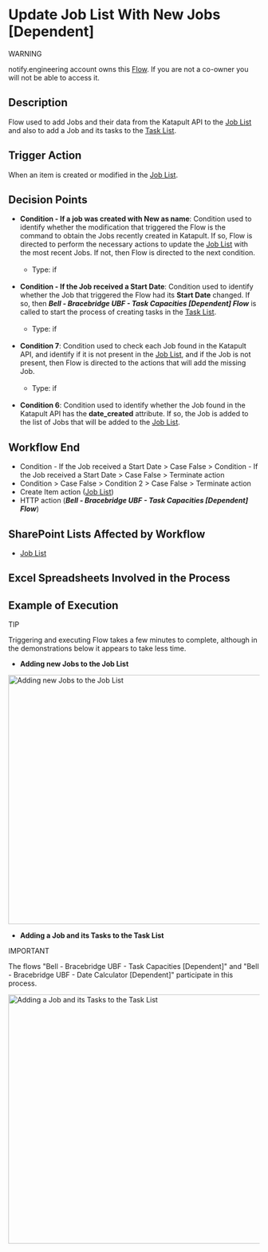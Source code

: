 # Update Job List With New Jobs [Dependent]

<div class="warning">
<p class="admonition-title">WARNING</p>
<p>notify.engineering account owns this <a href="https://make.powerautomate.com/environments/Default-a5273f41-687e-4e5e-9fba-18c6ce465b41/flows/shared/0ae5ed80-1b7e-41f7-8167-14e6aa80a24a/details" target="_blank">Flow</a>. If you are not a co-owner you will not be able to access it.</p>
</div>

## Description
Flow used to add Jobs and their data from the Katapult API to the <a href="https://vistacaretech.sharepoint.com/sites/engineering/Bell/BracebridgeUBF/Lists/Job%20List/AllItems.aspx" target="_blank">Job List</a> and also to add a Job and its tasks to the <a href="https://vistacaretech.sharepoint.com/sites/engineering/Bell/BracebridgeUBF/Lists/Task%20List/1000%20Tasks.aspx" target="_blank">Task List</a>.

## Trigger Action
When an item is created or modified in the <a href="https://vistacaretech.sharepoint.com/sites/engineering/Bell/BracebridgeUBF/Lists/Job%20List/AllItems.aspx" target="_blank">Job List</a>.

## Decision Points
* **Condition - If a job was created with New as name**: Condition used to identify whether the modification that triggered the Flow is the command to obtain the Jobs recently created in Katapult. If so, Flow is directed to perform the necessary actions to update the <a href="https://vistacaretech.sharepoint.com/sites/engineering/Bell/BracebridgeUBF/Lists/Job%20List/AllItems.aspx" target="_blank">Job List</a> with the most recent Jobs. If not, then Flow is directed to the next condition.
<br></br>
    * Type: if
<br></br>
* **Condition - If the Job received a Start Date**: Condition used to identify whether the Job that triggered the Flow had its **Start Date** changed. If so, then ***Bell - Bracebridge UBF - Task Capacities [Dependent] Flow*** is called to start the process of creating tasks in the <a href="https://vistacaretech.sharepoint.com/sites/engineering/Bell/BracebridgeUBF/Lists/Task%20List/1000%20Tasks.aspx" target="_blank">Task List</a>.
<br></br>
    * Type: if
<br></br>
* **Condition 7**: Condition used to check each Job found in the Katapult API, and identify if it is not present in the <a href="https://vistacaretech.sharepoint.com/sites/engineering/Bell/BracebridgeUBF/Lists/Job%20List/AllItems.aspx" target="_blank">Job List</a>, and if the Job is not present, then Flow is directed to the actions that will add the missing Job.
<br></br>
    * Type: if
<br></br>
* **Condition 6**: Condition used to identify whether the Job found in the Katapult API has the **date_created** attribute. If so, the Job is added to the list of Jobs that will be added to the <a href="https://vistacaretech.sharepoint.com/sites/engineering/Bell/BracebridgeUBF/Lists/Job%20List/AllItems.aspx" target="_blank">Job List</a>.

## Workflow End
* Condition - If the Job received a Start Date > Case False > Condition - If the Job received a Start Date > Case False > Terminate action
* Condition > Case False > Condition 2 > Case False > Terminate action
* Create Item action (<a href="https://vistacaretech.sharepoint.com/sites/engineering/Bell/BracebridgeUBF/Lists/Job%20List/AllItems.aspx" target="_blank">Job List</a>)
* HTTP action (***Bell - Bracebridge UBF - Task Capacities [Dependent] Flow***)

## SharePoint Lists Affected by Workflow
* <a href="https://vistacaretech.sharepoint.com/sites/engineering/Bell/BracebridgeUBF/Lists/Job%20List/AllItems.aspx" target="_blank">Job List</a>

## Excel Spreadsheets Involved in the Process


## Example of Execution

<div class="seealso">
<p class="admonition-title">TIP</p>
<p>Triggering and executing Flow takes a few minutes to complete, although in the demonstrations below it appears to take less time.</p>
</div>

* **Adding new Jobs to the Job List**

<a class="" data-lightbox="Adding new Jobs to the Job List" href="../../../_static/flows/Bell - Bracebridge UBF - Job List [Automatic]_Adding New Jobs.gif" title="Adding new Jobs to the Job List" data-title="Adding new Jobs to the Job List"><img src="../../../_static/flows/Bell - Bracebridge UBF - Job List [Automatic]_Adding New Jobs.gif" class="align-center" width="800px" height="500px" alt="Adding new Jobs to the Job List">
</a>

* **Adding a Job and its Tasks to the Task List**

<div class="note">
<p class="admonition-title">IMPORTANT</p>
<p>The flows "Bell - Bracebridge UBF - Task Capacities [Dependent]" and "Bell - Bracebridge UBF - Date Calculator [Dependent]" participate in this process.</p>
</div>

<a class="" data-lightbox="Adding a Job and its Tasks to the Task List" href="../../../_static/flows/Bell - Bracebridge UBF - Job List [Automatic]_Adding New Tasks.gif" title="Adding a Job and its Tasks to the Task List" data-title="Adding a Job and its Tasks to the Task List"><img src="../../../_static/flows/Bell - Bracebridge UBF - Job List [Automatic]_Adding New Tasks.gif" class="align-center" width="800px" height="500px" alt="Adding a Job and its Tasks to the Task List">
</a>